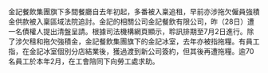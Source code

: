 金記餐飲集團旗下多間餐廳自去年初起，多番被入稟追租，早前亦涉拖欠僱員強積金供款被入稟區域法院追討。金記的相關公司金記餐飲有限公司，昨（28日）遭一名債權人提出清盤呈請。根據司法機構網頁顯示，聆訊排期至7月2日進行。除了涉欠租和拖欠強積金，金記餐飲集團旗下的金記冰室，去年亦被指拖糧。有員工指，在金記冰室個別分店結業後，獲過渡到新公司簽約，但其後再遭拖糧。逾70名員工於本年2月，在工會陪同下向勞工處求助。